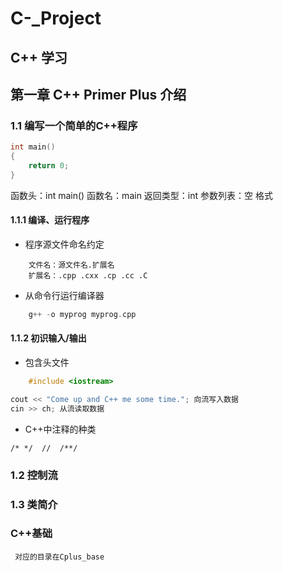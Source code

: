 # C-_Project
## C++ 学习

## 第一章 C++ Primer Plus 介绍
### 1.1 编写一个简单的C++程序

```c++
int main()
{
    return 0;    
}
```
函数头：int main()  函数名：main  返回类型：int  参数列表：空 格式

#### 1.1.1 编译、运行程序
- 程序源文件命名约定
```
    文件名：源文件名.扩展名
    扩展名：.cpp .cxx .cp .cc .C
```
- 从命令行运行编译器
```C++
    g++ -o myprog myprog.cpp
```
#### 1.1.2 初识输入/输出
- 包含头文件
```C++
    #include <iostream>
```

```c
cout << "Come up and C++ me some time."; 向流写入数据
cin >> ch; 从流读取数据
```

- C++中注释的种类

```
/* */  //  /**/
```

### 1.2 控制流

### 1.3 类简介





### C++基础
``` 对应的目录在Cplus_base```


